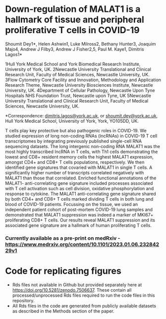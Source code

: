 # Down-regulation of MALAT1 is a hallmark of tissue and peripheral proliferative T cells in COVID-19
Shoumit Dey1*, Helen Ashwin1, Luke Milross2, Bethany Hunter3, Joaquim Majo4, Andrew J Filby3, Andrew J Fisher2,5, Paul M. Kaye1, Dimitris Lagos1*  


1Hull York Medical School and York Biomedical Research Institute, University of York, UK.
2Newcastle University Translational and Clinical Research Unit, Faculty of Medical Sciences, Newcastle University, UK.
3Flow Cytometry Core Facility and Innovation, Methodology and Application Research Theme, Newcastle University Biosciences Institute, Newcastle University, UK.
4Department of Cellular Pathology, Newcastle Upon Tyne Hospitals NHS Foundation Trust, Newcastle upon Tyne, UK 
5Newcastle University Translational and Clinical Research Unit, Faculty of Medical Sciences, Newcastle University, UK.


*Correspondence: dimitris.lagos@york.ac.uk, or shoumit.dey@york.ac.uk, Hull York Medical School, University of York, York, YO105DD, UK.


T cells play key protective but also pathogenic roles in COVID-19. We studied expression of long non-coding RNAs (lncRNAs) in COVID-19 T cell transcriptomes by integrating previously published single-cell RNA sequencing datasets. The long intergenic non-coding RNA MALAT1 was the most highly transcribed lncRNA in T cells, with Th1 cells demonstrating the lowest and CD8+ resident memory cells the highest MALAT1 expression, amongst CD4+ and CD8+ T cells populations, respectively. We then identified gene signatures that covaried with MALAT1 in single T cells. A significantly higher number of transcripts correlated negatively with MALAT1 than those that correlated. Enriched functional annotations of the MALAT1- anti-correlating gene signature included processes associated with T cell activation such as cell division, oxidative phosphorylation and response to cytokine. The MALAT1 anti-correlating gene signature shared by both CD4+ and CD8+ T cells marked dividing T cells in both lung and blood of COVID-19 patients. Focussing on the tissue, we used an independent patient cohort of post-mortem COVID-19 lung samples and demonstrated that MALAT1 suppression was indeed a marker of MKI67+ proliferating CD8+ T cells. Our results reveal MALAT1 suppression and its associated gene signature are a hallmark of human proliferating T cells.

### Currently available as a pre-print on medRxiv - https://www.medrxiv.org/content/10.1101/2023.01.06.23284229v1

# Code for replicating figures 
- Rds files not available in Github but provided separately here at https://doi.org/10.5281/zenodo.7506637. These contain all processed/unprocessed Rds files required to run the code files in this repository.
- All Rds files in the code are generated from publicly available datasets as described in the Methods section of the paper.

